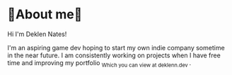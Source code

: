 # 🦞About me🦞
Hi I'm Deklen Nates!

I'm an aspiring game dev hoping to start my own indie company sometime in the near future. I am consistently working on projects when I have free time and improving my portfolio 	<sub> Which you can view at deklenn.dev </sub>. 
